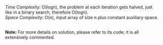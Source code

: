 _Time Complexity:_ O(logn), the problem at each iteration gets halved, just like in a binary search, therefore O(logn).<br />
_Space Complexity:_ O(n), input array of size n plus constant auxiliary space.<br /><br />

**Note:** For more details on solution, please refer to its code; it is all extensively commented.